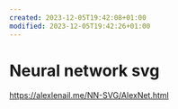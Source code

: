 ```yaml
---
created: 2023-12-05T19:42:08+01:00
modified: 2023-12-05T19:42:26+01:00
---
```


# Neural network svg

<https://alexlenail.me/NN-SVG/AlexNet.html>
